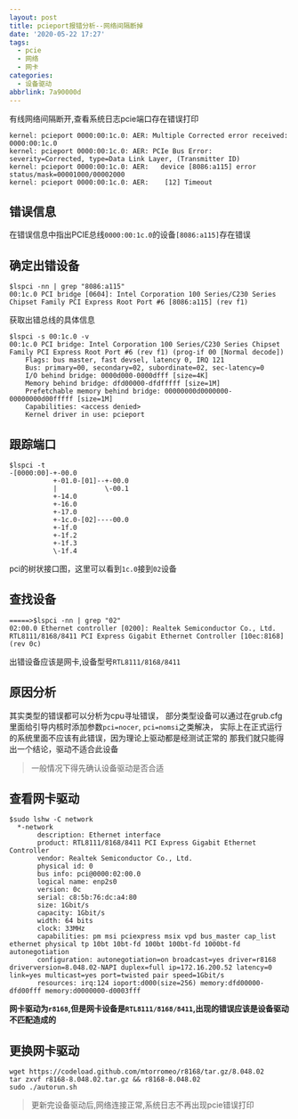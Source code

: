 ```yaml
---
layout: post
title: pcieport报错分析--网络间隔断掉
date: '2020-05-22 17:27'
tags:
  - pcie
  - 网络
  - 网卡
categories:
  - 设备驱动
abbrlink: 7a90000d
---
```


有线网络间隔断开,查看系统日志pcie端口存在错误打印

```
kernel: pcieport 0000:00:1c.0: AER: Multiple Corrected error received: 0000:00:1c.0
kernel: pcieport 0000:00:1c.0: AER: PCIe Bus Error: severity=Corrected, type=Data Link Layer, (Transmitter ID)
kernel: pcieport 0000:00:1c.0: AER:   device [8086:a115] error status/mask=00001000/00002000
kernel: pcieport 0000:00:1c.0: AER:    [12] Timeout
```

<!--more-->

## 错误信息

在错误信息中指出PCIE总线`0000:00:1c.0`的设备`[8086:a115]`存在错误


## 确定出错设备

``` shell
$lspci -nn | grep "8086:a115"
00:1c.0 PCI bridge [0604]: Intel Corporation 100 Series/C230 Series Chipset Family PCI Express Root Port #6 [8086:a115] (rev f1)
```
获取出错总线的具体信息

``` shell
$lspci -s 00:1c.0 -v
00:1c.0 PCI bridge: Intel Corporation 100 Series/C230 Series Chipset Family PCI Express Root Port #6 (rev f1) (prog-if 00 [Normal decode])
	Flags: bus master, fast devsel, latency 0, IRQ 121
	Bus: primary=00, secondary=02, subordinate=02, sec-latency=0
	I/O behind bridge: 0000d000-0000dfff [size=4K]
	Memory behind bridge: dfd00000-dfdfffff [size=1M]
	Prefetchable memory behind bridge: 00000000d0000000-00000000d00fffff [size=1M]
	Capabilities: <access denied>
	Kernel driver in use: pcieport
```

## 跟踪端口

``` shell
$lspci -t
-[0000:00]-+-00.0
           +-01.0-[01]--+-00.0
           |            \-00.1
           +-14.0
           +-16.0
           +-17.0
           +-1c.0-[02]----00.0
           +-1f.0
           +-1f.2
           +-1f.3
           \-1f.4
```
pci的树状接口图，这里可以看到`1c.0`接到`02`设备

## 查找设备

``` shell
=====>$lspci -nn | grep "02"
02:00.0 Ethernet controller [0200]: Realtek Semiconductor Co., Ltd. RTL8111/8168/8411 PCI Express Gigabit Ethernet Controller [10ec:8168] (rev 0c)
```
出错设备应该是网卡,设备型号`RTL8111/8168/8411`

## 原因分析

其实类型的错误都可以分析为cpu寻址错误，
部分类型设备可以通过在grub.cfg里面给引导内核时添加参数`pci=nocer`, `pci=nomsi`之类解决，
实际上在正式运行的系统里面不应该有此错误，因为理论上驱动都是经测试正常的
那我们就只能得出一个结论，驱动不适合此设备

> 一般情况下得先确认设备驱动是否合适

## 查看网卡驱动


``` shell
$sudo lshw -C network
  *-network
       description: Ethernet interface
       product: RTL8111/8168/8411 PCI Express Gigabit Ethernet Controller
       vendor: Realtek Semiconductor Co., Ltd.
       physical id: 0
       bus info: pci@0000:02:00.0
       logical name: enp2s0
       version: 0c
       serial: c8:5b:76:dc:a4:80
       size: 1Gbit/s
       capacity: 1Gbit/s
       width: 64 bits
       clock: 33MHz
       capabilities: pm msi pciexpress msix vpd bus_master cap_list ethernet physical tp 10bt 10bt-fd 100bt 100bt-fd 1000bt-fd autonegotiation
       configuration: autonegotiation=on broadcast=yes driver=r8168 driverversion=8.048.02-NAPI duplex=full ip=172.16.200.52 latency=0 link=yes multicast=yes port=twisted pair speed=1Gbit/s
       resources: irq:124 ioport:d000(size=256) memory:dfd00000-dfd00fff memory:d0000000-d0003fff
```

**网卡驱动为`r8168`,但是网卡设备是`RTL8111/8168/8411`,出现的错误应该是设备驱动不匹配造成的**

## 更换网卡驱动

``` shell
wget https://codeload.github.com/mtorromeo/r8168/tar.gz/8.048.02
tar zxvf r8168-8.048.02.tar.gz && r8168-8.048.02
sudo ./autorun.sh
```
> 更新完设备驱动后,网络连接正常,系统日志不再出现pcie错误打印
